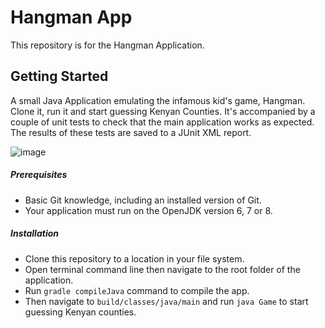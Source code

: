 # Hangman App
This repository is for the Hangman Application. 

## Getting Started
A small Java Application emulating the infamous kid's game, Hangman. Clone it, run it and start guessing Kenyan Counties. It's accompanied by a couple of unit tests to check that the main application works as expected. The results of these tests are saved to a JUnit XML report.


![image](https://user-images.githubusercontent.com/38578499/39815053-88685442-539f-11e8-8579-8d6ddf5c8912.png)


##### Prerequisites
- Basic Git knowledge, including an installed version of Git.
- Your application must run on the OpenJDK version 6, 7 or 8.

##### Installation
- Clone this repository to a location in your file system.
- Open terminal command line then navigate to the root folder of the application.
- Run `gradle compileJava` command to compile the app.
- Then navigate to `build/classes/java/main` and run `java Game` to start guessing Kenyan counties.
